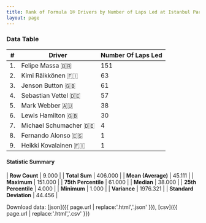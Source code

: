 ```yaml
---
title: Rank of Formula 1® Drivers by Number of Laps Led at Istanbul Park
layout: page
---
```


<canvas id="chart" width="400" height="180"></canvas>
<script>
var data = {
    "datasets": [
        {
            "backgroundColor": [
                "#f3a935",
                "#f3a935",
                "#f3a935",
                "#f3a935",
                "#f3a935",
                "#f3a935",
                "#f3a935",
                "#f3a935",
                "#f3a935"
            ],
            "borderColor": [
                "#f68639",
                "#f68639",
                "#f68639",
                "#f68639",
                "#f68639",
                "#f68639",
                "#f68639",
                "#f68639",
                "#f68639"
            ],
            "borderWidth": 1,
            "data": [
                151.0,
                63.0,
                61.0,
                57.0,
                38.0,
                30.0,
                4.0,
                1.0,
                1.0
            ],
            "label": "Number Of Laps Led"
        }
    ],
    "labels": [
        "Felipe Massa",
        "Kimi Räikkönen",
        "Jenson Button",
        "Sebastian Vettel",
        "Mark Webber",
        "Lewis Hamilton",
        "Michael Schumacher",
        "Fernando Alonso",
        "Heikki Kovalainen"
    ]
};
var options = {
  legend: {
    display: false
  },
  scales: {
    xAxes: [{
      ticks: {
        beginAtZero: true,
        maxRotation: 180,
        display: window.innerWidth > 800
      }
    }],
    yAxes: [{
      ticks: {
        beginAtZero: true
      }
    }]
  },
  onResize: function(chart, size) {
    chart.options.scales.xAxes[0].ticks.display = size.width > 800;
  }
};
var chart = new Chart("chart", {
    data: data,
    type: 'bar',
    options: options
});
</script>



### Data Table

| # | Driver | Number Of Laps Led |
|--|--|--|
| 1. | Felipe Massa 🇧🇷 | 151 |
| 2. | Kimi Räikkönen 🇫🇮 | 63 |
| 3. | Jenson Button 🇬🇧 | 61 |
| 4. | Sebastian Vettel 🇩🇪 | 57 |
| 5. | Mark Webber 🇦🇺 | 38 |
| 6. | Lewis Hamilton 🇬🇧 | 30 |
| 7. | Michael Schumacher 🇩🇪 | 4 |
| 8. | Fernando Alonso 🇪🇸 | 1 |
| 9. | Heikki Kovalainen 🇫🇮 | 1 |

#### Statistic Summary

| **Row Count** | 9.000 |
| **Total Sum** | 406.000 |
| **Mean (Average)** | 45.111 |
| **Maximum** | 151.000 |
| **75th Percentile** | 61.000 |
| **Median** | 38.000 |
| **25th Percentile** | 4.000 |
| **Minimum** | 1.000 |
| **Variance** | 1976.321 |
| **Standard Deviation** | 44.456 |

Download data: [json]({{ page.url | replace:'.html','.json' }}), [csv]({{ page.url | replace:'.html','.csv' }})
